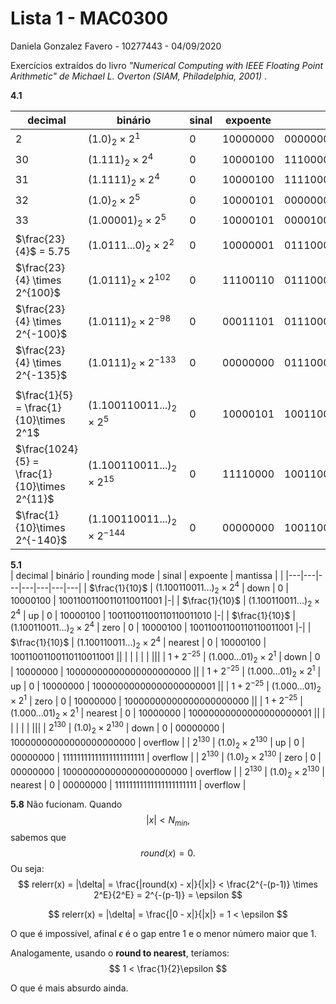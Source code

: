 <script type="text/javascript" src="http://cdn.mathjax.org/mathjax/latest/MathJax.js?config=default"></script>


# Lista 1 - MAC0300

Daniela Gonzalez Favero - 10277443 - 04/09/2020

Exercícios extraídos do livro *"Numerical Computing with IEEE Floating Point Arithmetic" de Michael L. Overton (SIAM, Philadelphia, 2001)* .

**4.1**  

| decimal | binário | sinal | expoente | mantissa |  |
|---|---|---|---|---|--- |
| 2 | $(1.0)_2 \times 2^1$ | 0 | 10000000 | 00000000000000000000000 ||
| 30 | $(1.111)_2 \times 2^4$ | 0 | 10000100 | 11100000000000000000000 ||
| 31 | $(1.1111)_2 \times 2^4$ | 0 | 10000100 | 11110000000000000000000 ||
| 32 | $(1.0)_2 \times 2^5$ | 0 | 10000101 | 00000000000000000000000 ||
| 33 | $(1.00001)_2 \times 2^5$ | 0 | 10000101 | 00001000000000000000000 ||
| $\frac{23}{4}$ = 5.75 | $(1.0111...0)_2 \times 2^2$ | 0 | 10000001 | 01110000000000000000000 ||
| $\frac{23}{4} \times 2^{100}$ | $(1.0111)_2 \times 2^{102}$ | 0 | 11100110 | 01110000000000000000000 ||
| $\frac{23}{4} \times 2^{-100}$ | $(1.0111)_2 \times 2^{-98}$ | 0 | 00011101 | 01110000000000000000000 ||
| $\frac{23}{4} \times 2^{-135}$ | $(1.0111)_2 \times 2^{-133}$ | 0 | 00000000 | 01110000000000000000000 | underflow |
| | | | | ||
| $\frac{1}{5} = \frac{1}{10}\times 2^1$ | $(1.100110011...)_2 \times 2^5$ | 0 | 10000101 | 10011001100110110011001 ||
| $\frac{1024}{5} = \frac{1}{10}\times 2^{11}$ | $(1.100110011...)_2 \times 2^{15}$ | 0 | 11110000 | 10011001100110110011001 ||
| $\frac{1}{10}\times 2^{-140}$ | $(1.100110011...)_2 \times 2^{-144}$ | 0 | 00000000 | 10011001100110110011001 | underflow |

**5.1**  
| decimal | binário | rounding mode | sinal | expoente | mantissa |  |
|---|---|---|---|---|---|---|
| $\frac{1}{10}$ | $(1.100110011...)_2 \times 2^4$ | down | 0 | 10000100 | 10011001100110110011001 |-|
| $\frac{1}{10}$ | $(1.100110011...)_2 \times 2^4$ | up | 0 | 10000100 | 10011001100110110011010 |-|
| $\frac{1}{10}$ | $(1.100110011...)_2 \times 2^4$ | zero | 0 | 10000100 | 10011001100110110011001 |-|
| $\frac{1}{10}$ | $(1.100110011...)_2 \times 2^4$ | nearest | 0 | 10000100 | 10011001100110110011001 ||
| | | | | |||
| $1 + 2^{-25}$ | $(1.000...01)_2 \times 2^1$ | down | 0 | 10000000 | 10000000000000000000000 ||
| $1 + 2^{-25}$ | $(1.000...01)_2 \times 2^1$ | up | 0 | 10000000 | 10000000000000000000001 ||
| $1 + 2^{-25}$ | $(1.000...01)_2 \times 2^1$ | zero | 0 | 10000000 | 10000000000000000000000 ||
| $1 + 2^{-25}$ | $(1.000...01)_2 \times 2^1$ | nearest | 0 | 10000000 | 10000000000000000000001 ||
| | | | | |||
| $2^{130}$ | $(1.0)_2 \times 2^{130}$ | down | 0 | 00000000 | 10000000000000000000000 | overflow |
| $2^{130}$ | $(1.0)_2 \times 2^{130}$ | up | 0 | 00000000 | 11111111111111111111111 | overflow |
| $2^{130}$ | $(1.0)_2 \times 2^{130}$ | zero | 0 | 00000000 | 10000000000000000000000 | overflow |
| $2^{130}$ | $(1.0)_2 \times 2^{130}$ | nearest | 0 | 00000000 | 11111111111111111111111 | overflow |

**5.8**  Não fucionam. Quando
$$
|x| < N_{min},
$$
sabemos que 
$$
 round(x) = 0.
$$
Ou seja:
$$
 relerr(x) = |\delta| = \frac{|round(x) - x|}{|x|} < \frac{2^{-(p-1)} \times 2^E}{2^E} = 2^{-(p-1)} = \epsilon 
$$

$$
relerr(x) = |\delta| =   \frac{|0 - x|}{|x|} =  1 < \epsilon
$$

  

O que é impossível, afinal $\epsilon$ é o gap entre 1 e o menor número maior que 1.  

Analogamente, usando o **round to nearest**, teríamos:
$$
1 < \frac{1}{2}\epsilon
$$


O que é mais absurdo ainda.